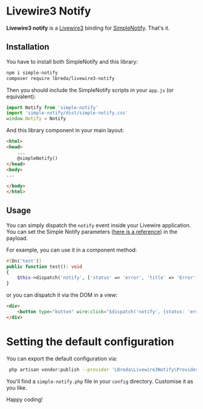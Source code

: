 # Livewire3 Notify

**Livewire3 notify** is a [Livewire3](https://livewire.laravel.com) binding for [SimpleNotify](https://github.com/simple-notify/simple-notify). That's it.

## Installation

You have to install both SimpleNotify and this library:

```bash
npm i simple-notify
composer require lbreda/livewire3-notify
```

Then you should include the SimpleNotify scripts in your `app.js` (or equivalent):

```javascript
import Notify from 'simple-notify'
import 'simple-notify/dist/simple-notify.css'
window.Notify = Notify
```

And this library component in your main layout:
```html
<html>
<head>
    ...
    @simpleNotify()
</head>
<body>
...

</body>
</html>
```

## Usage
You can simply dispatch the `notify` event inside your Livewire application. You can set the Simple Notify parameters ([here is a reference](https://github.com/simple-notify/simple-notify)) in the payload.

For example, you can use it in a component method:

```php
#[On('test')]
public function test(): void
{
    $this->dispatch('notify', ['status' => 'error', 'title' => 'Error', 'text' => 'Send halp']);
}
```

or you can dispatch it via the DOM in a view:

```html
<div>
    <button type="button" wire:click="$dispatch('notify', {status: 'error', title: 'Error', text: 'Send halp'})">Notify</button>
</div>
```

# Setting the default configuration

You can export the default configuration via:

```bash
 php artisan vendor:publish --provider 'LBreda\Livewire3Notify\Providers\SimpleNotifyServiceProvider'
```

You'll find a `simple-notify.php` file in your `config` directory. Customise it as you like.

Happy coding!